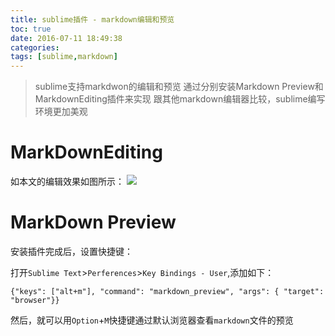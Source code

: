 ```yaml
---
title: sublime插件 - markdown编辑和预览
toc: true
date: 2016-07-11 18:49:38
categories:
tags: [sublime,markdown]
---
```



>sublime支持markdwon的编辑和预览
>通过分别安装Markdown Preview和MarkdownEditing插件来实现
>跟其他markdown编辑器比较，sublime编写环境更加美观

<!--more-->

# MarkDownEditing

如本文的编辑效果如图所示：
![](http://o9xbyqajf.bkt.clouddn.com/images/1468241270431.png)


# MarkDown Preview

安装插件完成后，设置快捷键：

打开`Sublime Text`>`Perferences`>`Key Bindings - User`,添加如下：

```
{"keys": ["alt+m"], "command": "markdown_preview", "args": { "target": "browser"}}
```

然后，就可以用`Option`+`M`快捷键通过默认浏览器查看`markdown`文件的预览